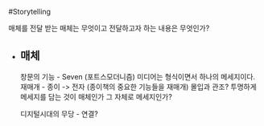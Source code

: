 #Storytelling

매체를 전달 받는 매체는 무엇이고 전달하고자 하는 내용은 무엇인가?

- ## 매체
	창문의 기능 - Seven (포트스모더니즘)
	미디어는 형식이면서 하나의 메세지이다.
	재매개 - 종이 -> 전자 (종이책의 중요한 기능들을 재매개)
	몰입과 관조?
	투명하게 메세지를 담는 것이 매체인가 그 자체로 메세지인가?
	
	디지털시대의 무당 - 연결?